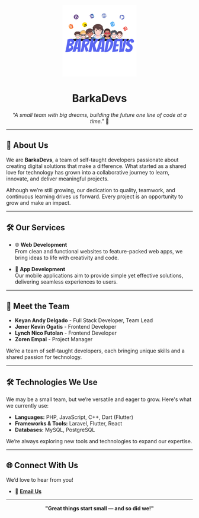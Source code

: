 <!-- Replace "barkadevs-logo.jpg" with your actual image file name -->
<div align="center">
  <img src="logo.png" alt="BarkaDevs Logo" width="200"/>
</div>

<h1 align="center">BarkaDevs</h1>

<p align="center">
  <em>"A small team with big dreams, building the future one line of code at a time."</em> 🚀
</p>

---

## 🌟 About Us

We are **BarkaDevs**, a team of self-taught developers passionate about creating digital solutions that make a difference. What started as a shared love for technology has grown into a collaborative journey to learn, innovate, and deliver meaningful projects.  

Although we’re still growing, our dedication to quality, teamwork, and continuous learning drives us forward. Every project is an opportunity to grow and make an impact.

---

## 🛠️ Our Services

- 🌐 **Web Development**  
  From clean and functional websites to feature-packed web apps, we bring ideas to life with creativity and code.

- 📱 **App Development**  
  Our mobile applications aim to provide simple yet effective solutions, delivering seamless experiences to users.

---

## 👥 Meet the Team

- **Keyan Andy Delgado** - Full Stack Developer, Team Lead  
- **Jener Kevin Ogatis** - Frontend Developer  
- **Lynch Nico Futolan** - Frontend Developer  
- **Zoren Empal** - Project Manager  

We’re a team of self-taught developers, each bringing unique skills and a shared passion for technology.

---

## 🛠️ Technologies We Use

We may be a small team, but we’re versatile and eager to grow. Here's what we currently use:

- **Languages:** PHP, JavaScript, C++, Dart (Flutter)  
- **Frameworks & Tools:** Laravel, Flutter, React  
- **Databases:** MySQL, PostgreSQL  

We’re always exploring new tools and technologies to expand our expertise.

---

## 🌐 Connect With Us

We’d love to hear from you!  

- 📧 **[Email Us](mailto:barkadevszxc@gmail.com)**  

---

<p align="center">
  <strong>"Great things start small — and so did we!"</strong>
</p>
